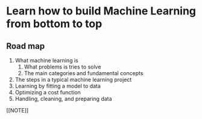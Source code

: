 # Learn how to build Machine Learning from bottom to top

## Road map

1. What machine learning is
    1. What problems is tries to solve
    2. The main categories and fundamental concepts
2. The steps in a typical machine learning project
3. Learning by fitting a model to data
4. Optimizing a cost function
5. Handling, cleaning, and preparing data


[[NOTE]]
